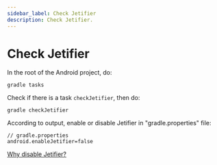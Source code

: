 ```yaml
---
sidebar_label: Check Jetifier
description: Check Jetifier.
---
```


# Check Jetifier

In the root of the Android project, do:

```
gradle tasks
```

Check if there is a task `checkJetifier`, then do:

```
gradle checkJetifier
```

According to output, enable or disable Jetifier in "gradle.properties" file:

```
// gradle.properties
android.enableJetifier=false
```

[Why disable Jetifier?](https://adambennett.dev/2020/08/disabling-jetifier/)